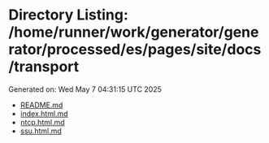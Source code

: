 # Directory Listing: /home/runner/work/generator/generator/processed/es/pages/site/docs/transport
Generated on: Wed May  7 04:31:15 UTC 2025

- [README.md](README.md)
- [index.html.md](index.html.md)
- [ntcp.html.md](ntcp.html.md)
- [ssu.html.md](ssu.html.md)
